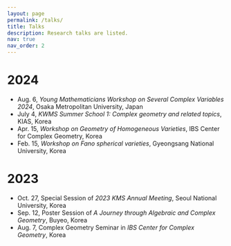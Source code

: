 ```yaml
---
layout: page
permalink: /talks/
title: Talks
description: Research talks are listed.
nav: true
nav_order: 2
---
```


# 2024
* Aug. 6, *Young Mathematicians Workshop on Several Complex Variables 2024*, Osaka Metropolitan University, Japan
* July 4, *KWMS Summer School 1: Complex geometry and related topics*, KIAS, Korea
* Apr. 15, *Workshop on Geometry of Homogeneous Varieties*, IBS Center for Complex Geometry, Korea
* Feb. 15, *Workshop on Fano spherical varieties*, Gyeongsang National University, Korea

# 2023
* Oct. 27, Special Session of *2023 KMS Annual Meeting*, Seoul National University, Korea
* Sep. 12, Poster Session of *A Journey through Algebraic and Complex Geometry*, Buyeo, Korea
* Aug. 7, Complex Geometry Seminar in *IBS Center for Complex Geometry*, Korea
